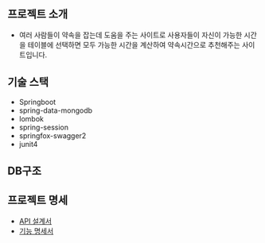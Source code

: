 ## 프로젝트 소개
- 여러 사람들이 약속을 잡는데 도움을 주는 사이트로 사용자들이 자신이 가능한 시간을 테이블에 선택하면 모두 가능한 시간을 계산하여 약속시간으로 추천해주는 사이트입니다.

## 기술 스택
   - Springboot
   - spring-data-mongodb
   - lombok
   - spring-session
   - springfox-swagger2
   - junit4
   
## DB구조


## 프로젝트 명세
- [API 설계서](https://app.swaggerhub.com/apis/su-ram/momo/1.0.0#/)
- [기능 명세서](https://www.notion.so/452c8c2414eb4e728c4f276fd02b075f?v=ab3467090fbf4f1ba295b68434339353)
